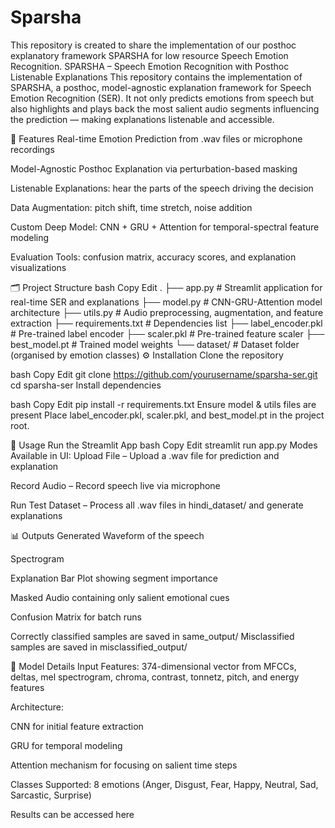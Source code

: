 # Sparsha
This repository is created to share the implementation of our posthoc explanatory framework SPARSHA for low resource Speech Emotion Recognition.
SPARSHA – Speech Emotion Recognition with Posthoc Listenable Explanations
This repository contains the implementation of SPARSHA, a posthoc, model-agnostic explanation framework for Speech Emotion Recognition (SER).
It not only predicts emotions from speech but also highlights and plays back the most salient audio segments influencing the prediction — making explanations listenable and accessible.

📌 Features
Real-time Emotion Prediction from .wav files or microphone recordings

Model-Agnostic Posthoc Explanation via perturbation-based masking

Listenable Explanations: hear the parts of the speech driving the decision

Data Augmentation: pitch shift, time stretch, noise addition

Custom Deep Model: CNN + GRU + Attention for temporal-spectral feature modeling

Evaluation Tools: confusion matrix, accuracy scores, and explanation visualizations

🗂 Project Structure
bash
Copy
Edit
.
├── app.py               # Streamlit application for real-time SER and explanations
├── model.py             # CNN-GRU-Attention model architecture
├── utils.py             # Audio preprocessing, augmentation, and feature extraction
├── requirements.txt     # Dependencies list
├── label_encoder.pkl    # Pre-trained label encoder
├── scaler.pkl           # Pre-trained feature scaler
├── best_model.pt        # Trained model weights
└── dataset/       # Dataset folder (organised by emotion classes)
⚙️ Installation
Clone the repository

bash
Copy
Edit
git clone https://github.com/yourusername/sparsha-ser.git
cd sparsha-ser
Install dependencies

bash
Copy
Edit
pip install -r requirements.txt
Ensure model & utils files are present
Place label_encoder.pkl, scaler.pkl, and best_model.pt in the project root.

🚀 Usage
Run the Streamlit App
bash
Copy
Edit
streamlit run app.py
Modes Available in UI:
Upload File – Upload a .wav file for prediction and explanation

Record Audio – Record speech live via microphone

Run Test Dataset – Process all .wav files in hindi_dataset/ and generate explanations

📊 Outputs Generated
Waveform of the speech

Spectrogram

Explanation Bar Plot showing segment importance

Masked Audio containing only salient emotional cues

Confusion Matrix for batch runs

Correctly classified samples are saved in same_output/
Misclassified samples are saved in misclassified_output/

🧠 Model Details
Input Features: 374-dimensional vector from MFCCs, deltas, mel spectrogram, chroma, contrast, tonnetz, pitch, and energy features

Architecture:

CNN for initial feature extraction

GRU for temporal modeling

Attention mechanism for focusing on salient time steps

Classes Supported: 8 emotions (Anger, Disgust, Fear, Happy, Neutral, Sad, Sarcastic, Surprise)


Results can be accessed here

